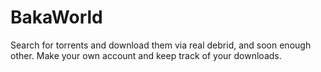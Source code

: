 # BakaWorld
Search for torrents and download them via real debrid, and soon enough other.  Make your own account and keep track of your downloads.